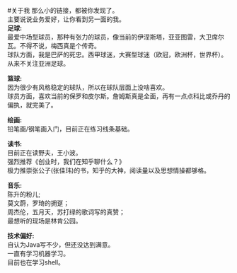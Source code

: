 #关于我
那么小的链接，都被你发现了。<br>
主要说说业务爱好，让你看到另一面的我。<br>
<strong>足球:</strong><br>
最爱中场型球员，那种有张力的球员，像当前的伊涅斯塔，亚亚图雷，大卫席尔瓦。不得不说，梅西真是个传奇。<br>
球队方面，我是巴萨的死忠。西甲球迷，大赛型球迷（欧冠，欧洲杯，世界杯）。从来不关注亚洲足球。<br>

<strong>篮球:</strong><br>
因为很少有风格稳定的球队，所以在球队层面上没啥喜欢。<br>
球员方面，喜欢当前的保罗和皮尔斯。詹姆斯真是全面，再有一点点科比或乔丹的偏执，就完美了。<br>

<strong>绘画:</strong><br>
铅笔画/钢笔画入门，目前正在练习线条基础。

<strong>读书:</strong><br>
目前正在读野夫，王小波。<br>
强烈推荐《创业时，我们在知乎聊什么？》<br>
极力推崇张公子(张佳玮)的书，知乎的大神，阅读量以及思想情操都够格。<br>

<strong>音乐:</strong><br>
陈升的粉儿;<br>
莫文蔚，罗琦的拥趸；<br>
周杰伦，五月天，苏打绿的歌词写的真赞；<br>
最想听的现场是林肯公园。<br>

<strong>技术偏好:</strong><br>
自认为Java写不少，但还没达到满意。<br>
一直有学习机器学习。<br>
目前也在学习shell。<br>
